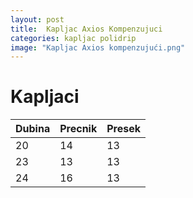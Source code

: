```yaml
---
layout: post
title:  Kapljac Axios Kompenzujuci
categories: kapljac polidrip
image: "Kapljac Axios kompenzujući.png"
---
```


# Kapljaci

| Dubina | Precnik | Presek|
|-|-|-|
|20|14|13|
|23|13|13|
|24|16|13|

